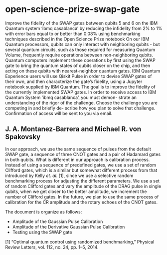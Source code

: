 # open-science-prize-swap-gate
Improve the fidelity of the SWAP gates between qubits 5 and 6 on the IBM Quantum system ‘ibmq casablanca’ by reducing the infidelity from 2% to 1% with error bars equal to or better than 0.08% using benchmarking techniques described in the Open Science Prize notebook On our IBM Quantum processors, qubits can only interact with neighboring qubits - but several quantum circuits, such as those required for measuring Quantum Volume, frequently require operations between non-neighboring qubits. Quantum computers implement these operations by first using the SWAP gate to bring the quantum states of qubits closer on the chip, and then acting on these qubits with nearest-neighbor quantum gates. IBM Quantum Experience users will use Qiskit Pulse in order to devise SWAP gates of their own, and then characterize the gate’s fidelity, using a Jupyter notebook supplied by IBM Quantum. The goal is to improve the fidelity of the currently implemented SWAP gates. In order to receive access to IBM Quantum System ’ibmq casablanca’, you must demon- strate an understanding of the rigor of the challenge. Choose the challenge you are competing in and briefly de- scribe how you plan to solve that challenge. Confirmation of access will be sent to you via email.

## J. A. Montanez-Barrera and Michael R. von Spakovsky
In our approach, we use the same sequence of pulses from the default SWAP gate, a sequence of three CNOT gates and a pair of Hadamard gates in both qubits. What is different in our approach is calibration process. Instead of using a sequence of predefined gates, we use a set of random Clifford gates, which is a similar but somewhat different process from that introduced by Kelly _et. al_. [1], since we use a selective random benchmarking process for adjusting the different parameters. We use a set of random Clifford gates and vary the amplitude of the DRAG pulse in single qubits, when we get closer to the better amplitude, we increment the number of Clifford gates. In the future, we plan to use the same process of calibration for the CR amplitude and the rotary echoes of the CNOT gates.

The document is organize as follows:
- Amplitude of the Gaussian Pulse Calibration
- Amplitude of the Derivative Gaussian Pulse Calibration
- Testing using the SWAP gate 

[1] “Optimal quantum control using randomized benchmarking,” Physical Review Letters, vol. 112, no. 24, pp. 1–5, 2014.
